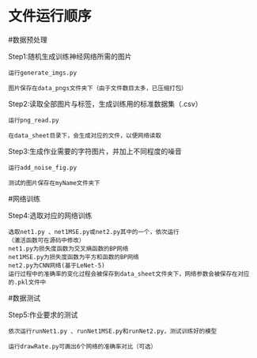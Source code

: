 # 文件运行顺序

#数据预处理

Step1:随机生成训练神经网络所需的图片
    
    运行generate_imgs.py
    
    图片保存在data_pngs文件夹下（由于文件数目太多，已压缩打包）
    
Step2:读取全部图片与标签，生成训练用的标准数据集（.csv）

    运行png_read.py
    
    在data_sheet目录下，会生成对应的文件，以便网络读取
    
Step3:生成作业需要的字符图片，并加上不同程度的噪音
    
    运行add_noise_fig.py
    
    测试的图片保存在myName文件夹下
    
#网络训练

Step4:选取对应的网络训练
    
    选取net1.py 、net1MSE.py或net2.py其中的一个，依次运行
    （激活函数可在源码中修改）
    net1.py为损失度函数为交叉熵函数的BP网络
    net1MSE.py为损失度函数为平方和函数的BP网络
    net2.py为CNN网络(基于LeNet-5)
    运行过程中的准确率的变化过程会被保存到data_sheet文件夹下，网络参数会被保存在对应的.pkl文件中
    
    
#数据测试

Step5:作业要求的测试
    
    依次运行runNet1.py 、runNet1MSE.py和runNet2.py，测试训练好的模型
    
    运行drawRate.py可画出6个网络的准确率对比（可选）
    
    

